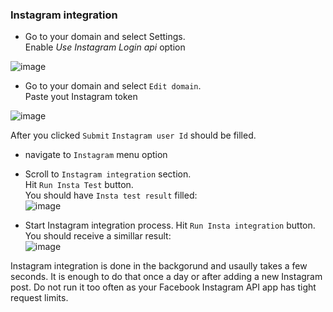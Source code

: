 ### Instagram integration 

- Go to your domain and select Settings.   
Enable _Use Instagram Login api_ option

![image](./insta_token_domain_settings.png)

- Go to your domain and select `Edit domain`.   
Paste yout Instagram token

![image](./insta_token_domain_details.png)

After you clicked `Submit` `Instagram user Id` should be filled.


- navigate to `Instagram` menu option
- Scroll to `Instagram integration` section.  
Hit `Run Insta Test` button.  
You should have `Insta test result` filled:  
![image](./insta_integration_test.png5)

- Start Instagram integration process.
Hit `Run Insta integration` button.  
You should receive a simillar result:  
![image](https://github.com/mappedme/docs/assets/157869436/acf594e9-a6ee-4af4-958c-fbfd94cf9284)

Instagram integration is done in the backgorund and usaully takes a few seconds. It is enough to do that once a day or after adding a new Instagram post. Do not run it too often as your Facebook Instagram API app has tight request limits. 
